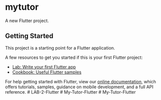 # mytutor

A new Flutter project.

## Getting Started

This project is a starting point for a Flutter application.

A few resources to get you started if this is your first Flutter project:

- [Lab: Write your first Flutter app](https://flutter.dev/docs/get-started/codelab)
- [Cookbook: Useful Flutter samples](https://flutter.dev/docs/cookbook)

For help getting started with Flutter, view our
[online documentation](https://flutter.dev/docs), which offers tutorials,
samples, guidance on mobile development, and a full API reference.
#   L A B - 2 - F l u t t e r  
 #   M y - T u t o r - F l u t t e r  
 #   M y - T u t o r - F l u t t e r  
 